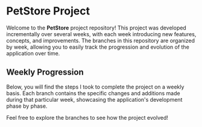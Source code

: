 # PetStore Project

Welcome to the **PetStore** project repository! This project was developed incrementally over several weeks, with each week introducing new features, concepts, and improvements. The branches in this repository are organized by week, allowing you to easily track the progression and evolution of the application over time.

## Weekly Progression

Below, you will find the steps I took to complete the project on a weekly basis. Each branch contains the specific changes and additions made during that particular week, showcasing the application's development phase by phase.

Feel free to explore the branches to see how the project evolved!

